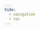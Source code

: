 ```yaml
---
hide:
  - navigation
  - toc
---
```


<style>
  .md-typeset h1,
  .md-content__button {
    display: none;
  }
</style>

<swagger-ui src="assets/openapi.json"/>
